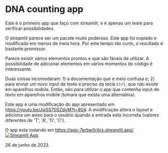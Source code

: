 # DNA counting app

Este é o primeiro app que faço com streamlit, e é apenas um teste para verificar possibilidades.

O streamlit parece ser um pacote muito poderoso. Este app foi copiado e modificado em menos de meia hora. Por este tempo tão curto, o resultado é bastante promissor.

Parece existir vários elementos prontos e que são fáceis de utilizar. A possibilidade de adicionar elementos em vários momentos do código é interessante.

Duas coisas incomodaram: 1) a documentação que é meio confusa e; 2) para enviar um novo input de texto é preciso da tecla `Ctrl`, que não existe em aparelhos mobile. Então, não para utilizar o app que contenha input de texto em aparelhos mobile (tomara que exista uma alternativa).

Este app é uma modificação do app apresentado em https://youtu.be/JwSS70SZdyM?t=804. A modificação altera o layout e adiciona um aviso para o usuário quando a entrada esta incorreta (valores diferentes de 'T', 'A', 'G', 'C').

O app esta rodando em https://app-7erbw5rilcs.streamlit.app/ [![Streamlit App](https://static.streamlit.io/badges/streamlit_badge_black_white.svg)](https://app-7erbw5rilcs.streamlit.app/) 

26 de junho de 2023.
